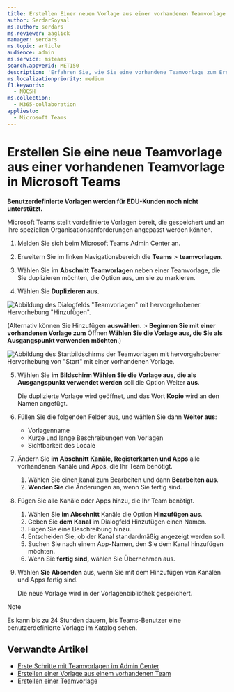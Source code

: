 ```yaml
---
title: Erstellen Einer neuen Vorlage aus einer vorhandenen Teamvorlage in Microsoft Teams
author: SerdarSoysal
ms.author: serdars
ms.reviewer: aaglick
manager: serdars
ms.topic: article
audience: admin
ms.service: msteams
search.appverid: MET150
description: 'Erfahren Sie, wie Sie eine vorhandene Teamvorlage zum Erstellen einer neuen Teamvorlage in einem Microsoft Teams.'
ms.localizationpriority: medium
f1.keywords:
  - NOCSH
ms.collection:
  - M365-collaboration
appliesto:
  - Microsoft Teams
---
```


# <a name="create-a-new-team-template-from-an-existing-team-template-in-microsoft-teams"></a>Erstellen Sie eine neue Teamvorlage aus einer vorhandenen Teamvorlage in Microsoft Teams

**Benutzerdefinierte Vorlagen werden für EDU-Kunden noch nicht unterstützt.**

Microsoft Teams stellt vordefinierte Vorlagen bereit, die gespeichert und an Ihre speziellen Organisationsanforderungen angepasst werden können.

1. Melden Sie sich beim Microsoft Teams Admin Center an.

2. Erweitern Sie im linken Navigationsbereich die **Teams** >  **teamvorlagen**.

3. Wählen Sie **im Abschnitt Teamvorlagen** neben einer Teamvorlage, die Sie duplizieren möchten, die Option aus, um sie zu markieren.

4. Wählen Sie **Duplizieren aus**.

![Abbildung des Dialogfelds "Teamvorlagen" mit hervorgehobener Hervorhebung "Hinzufügen".](media/template-duplicate.png)

(Alternativ können Sie Hinzufügen **auswählen.** >  **Beginnen Sie mit einer vorhandenen Vorlage zum** Öffnen **Wählen Sie die Vorlage aus, die Sie als Ausgangspunkt verwenden möchten**.)

![Abbildung des Startbildschirms der Teamvorlagen mit hervorgehobener Hervorhebung von "Start" mit einer vorhandenen Vorlage.](media/template-start-existing-template.png)

5. Wählen Sie **im Bildschirm Wählen Sie die Vorlage aus, die als Ausgangspunkt verwendet werden** soll die Option Weiter **aus**.

    Die duplizierte Vorlage wird geöffnet, und das Wort **Kopie** wird an den Namen angefügt.

6. Füllen Sie die folgenden Felder aus, und wählen Sie dann **Weiter aus**:
    - Vorlagenname
    - Kurze und lange Beschreibungen von Vorlagen
    - Sichtbarkeit des Locale  

7. Ändern Sie **im Abschnitt Kanäle, Registerkarten und Apps** alle vorhandenen Kanäle und Apps, die Ihr Team benötigt.

    1. Wählen Sie einen kanal zum Bearbeiten und dann **Bearbeiten aus**.
    2. **Wenden Sie** die Änderungen an, wenn Sie fertig sind.

8. Fügen Sie alle Kanäle oder Apps hinzu, die Ihr Team benötigt.

    1. Wählen Sie **im Abschnitt** Kanäle die Option **Hinzufügen aus**.
    2. Geben Sie **dem Kanal** im Dialogfeld Hinzufügen einen Namen.
    3. Fügen Sie eine Beschreibung hinzu.
    4. Entscheiden Sie, ob der Kanal standardmäßig angezeigt werden soll.
    5. Suchen Sie nach einem App-Namen, den Sie dem Kanal hinzufügen möchten.
    6. Wenn Sie **fertig sind,** wählen Sie Übernehmen aus.

7. Wählen **Sie Absenden** aus, wenn Sie mit dem Hinzufügen von Kanälen und Apps fertig sind.

    Die neue Vorlage wird in der Vorlagenbibliothek gespeichert.

> [!Note]
> Es kann bis zu 24 Stunden dauern, bis Teams-Benutzer eine benutzerdefinierte Vorlage im Katalog sehen.

## <a name="related-articles"></a>Verwandte Artikel

- [Erste Schritte mit Teamvorlagen im Admin Center](get-started-with-teams-templates-in-the-admin-console.md)
- [Erstellen einer Vorlage aus einem vorhandenen Team](create-template-from-existing-team.md)
- [Erstellen einer Teamvorlage](create-a-team-template.md)